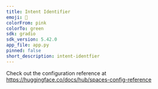 ```yaml
---
title: Intent Identifier
emoji: 🦀
colorFrom: pink
colorTo: green
sdk: gradio
sdk_version: 5.42.0
app_file: app.py
pinned: false
short_description: intent-identfier
---
```


Check out the configuration reference at https://huggingface.co/docs/hub/spaces-config-reference
